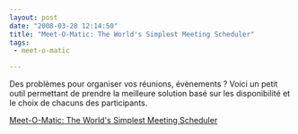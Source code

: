 ```yaml
---
layout: post
date: "2008-03-28 12:14:50"
title: "Meet-O-Matic: The World's Simplest Meeting Scheduler"
tags:
 - meet-o-matic

---
```


Des problèmes pour organiser vos réunions, évènements ? Voici un petit outil permettant de prendre la meilleure solution basé sur les disponibilité et le choix de chacuns des participants.

[Meet-O-Matic: The World's Simplest Meeting Scheduler](http://www.meetomatic.com/calendar.php)
